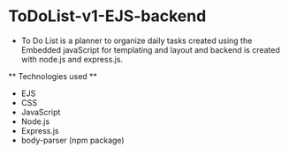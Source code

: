 # ToDoList-v1-EJS-backend
- To Do List is a  planner to organize daily tasks created using the Embedded javaScript for templating and layout and backend is created with node.js and express.js.

** Technologies used **
- EJS
- CSS
- JavaScript
- Node.js
- Express.js
- body-parser (npm package)
